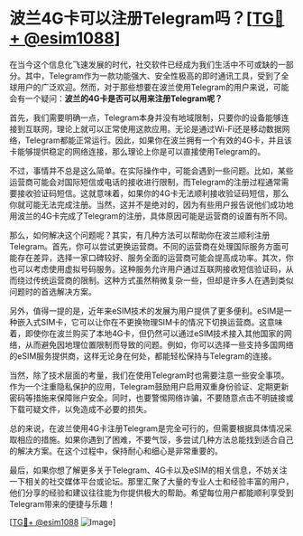 # 波兰4G卡可以注册Telegram吗？[[TG💪+ @esim1088](https://t.me/s/esim1088)]

在当今这个信息化飞速发展的时代，社交软件已经成为我们生活中不可或缺的一部分。其中，Telegram作为一款功能强大、安全性极高的即时通讯工具，受到了全球用户的广泛欢迎。然而，对于那些想要在波兰使用Telegram的用户来说，可能会有一个疑问：**波兰的4G卡是否可以用来注册Telegram呢？**

首先，我们需要明确一点，Telegram本身并没有地域限制，只要你的设备能够连接到互联网，理论上就可以正常使用这款应用。无论是通过Wi-Fi还是移动数据网络，Telegram都能正常运行。因此，如果你在波兰拥有一个有效的4G卡，并且该卡能够提供稳定的网络连接，那么理论上你是可以直接使用Telegram的。

不过，事情并不总是这么简单。在实际操作中，可能会遇到一些问题。比如，某些运营商可能会对国际短信或电话的接收进行限制，而Telegram的注册过程通常需要接收验证码短信。这就意味着，如果你的4G卡无法顺利接收验证码短信，那么你就可能无法完成注册。当然，这并不是绝对的，因为有些用户报告说他们成功地用波兰的4G卡完成了Telegram的注册，具体原因可能是运营商的设置有所不同。

那么，如何解决这个问题呢？其实，有几种方法可以帮助你在波兰顺利注册Telegram。首先，你可以尝试更换运营商。不同的运营商在处理国际服务方面可能存在差异，选择一家口碑较好、服务全面的运营商可能会提高成功率。其次，你也可以考虑使用虚拟号码服务。这种服务允许用户通过互联网接收短信验证码，从而绕过传统运营商的限制。这种方式虽然稍微复杂一些，但却是许多人在遇到类似问题时的首选解决方案。

另外，值得一提的是，近年来eSIM技术的发展为用户提供了更多便利。eSIM是一种嵌入式SIM卡，它可以让你在不更换物理SIM卡的情况下切换运营商。这意味着，即使你在波兰购买了本地4G卡，但仍然可以通过eSIM技术接入其他国家的网络，从而避免因地理位置限制而导致的问题。例如，你可以选择一些支持多国网络的eSIM服务提供商，这样无论身在何处，都能轻松保持与Telegram的连接。

当然，除了技术层面的考量，我们在使用Telegram时也需要注意一些安全事项。作为一个注重隐私保护的应用，Telegram鼓励用户启用双重身份验证、定期更新密码等措施来保障账户安全。同时，也要警惕网络诈骗，不要随意点击不明链接或下载可疑文件，以免造成不必要的损失。

总的来说，在波兰使用4G卡注册Telegram是完全可行的，但需要根据具体情况采取相应的措施。如果你遇到了困难，不要气馁，多尝试几种方法总能找到适合自己的解决方案。在这个过程中，保持耐心和细心是非常重要的。

最后，如果你想了解更多关于Telegram、4G卡以及eSIM的相关信息，不妨关注一下相关的社交媒体平台或论坛。那里汇聚了大量的专业人士和经验丰富的用户，他们分享的经验和建议往往能为你提供极大的帮助。希望每位用户都能顺利享受到Telegram带来的便捷与乐趣！

[[TG💪+ @esim1088](https://t.me/s/esim1088) ![Image](https://i.postimg.cc/4NQfJmqS/Snipaste-2025-05-13-00-14-12.png)]